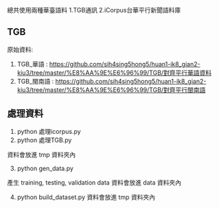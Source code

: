 總共使用兩種華臺語料
1.TGB通訊
2.iCorpus台華平行新聞語料庫

## TGB
原始資料:
1. TGB_華語 : https://github.com/sih4sing5hong5/huan1-ik8_gian2-kiu3/tree/master/%E8%AA%9E%E6%96%99/TGB/對齊平行華語資料
2. TGB_閩南語 : https://github.com/sih4sing5hong5/huan1-ik8_gian2-kiu3/tree/master/%E8%AA%9E%E6%96%99/TGB/對齊平行閩南語


## 處理資料
1. python 處理icorpus.py
2. python 處理TGB.py

資料會放進 tmp 資料夾內

3. python gen_data.py

產生 training, testing, validation data
資料會放進 data 資料夾內

4. python build_dataset.py
資料會放進 tmp 資料夾內
